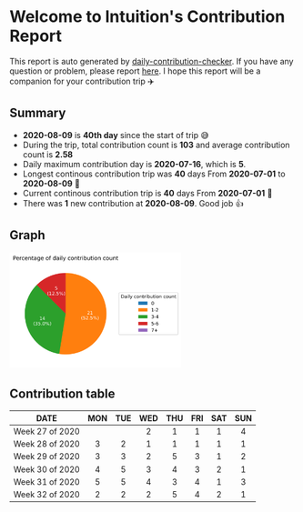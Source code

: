 
# Welcome to lntuition's Contribution Report
This report is auto generated by [daily-contribution-checker](https://github.com/lntuition/daily-contribution-checker).
If you have any question or problem, please report [here](https://github.com/lntuition/daily-contribution-checker/issues).
I hope this report will be a companion for your contribution trip :airplane:


## Summary
- **2020-08-09** is **40th day** since the start of trip :sweat_smile:
- During the trip, total contribution count is **103** 
and average contribution count is **2.58**
- Daily maximum contribution day is **2020-07-16**, which is **5**.
- Longest continous contribution trip was **40** days 
From **2020-07-01** to **2020-08-09** :walking:
- Current continous contribution trip is **40** days 
From **2020-07-01** :running:
- There was **1** new contribution at **2020-08-09**.
Good job :+1:

## Graph
<img src="asset/pie_graph.png" alt="pie" width="60%">

## Contribution table
|      DATE       | MON | TUE | WED | THU | FRI | SAT | SUN |
|:---------------:|:---:|:---:|:---:|:---:|:---:|:---:|:---:|
| Week 27 of 2020 |     |     |  2  |  1  |  1  |  1  |  4  |
| Week 28 of 2020 |  3  |  2  |  1  |  1  |  1  |  1  |  1  |
| Week 29 of 2020 |  3  |  3  |  2  |  5  |  3  |  1  |  2  |
| Week 30 of 2020 |  4  |  5  |  3  |  4  |  3  |  2  |  1  |
| Week 31 of 2020 |  5  |  5  |  4  |  3  |  4  |  1  |  3  |
| Week 32 of 2020 |  2  |  2  |  2  |  5  |  4  |  2  |  1  |

        